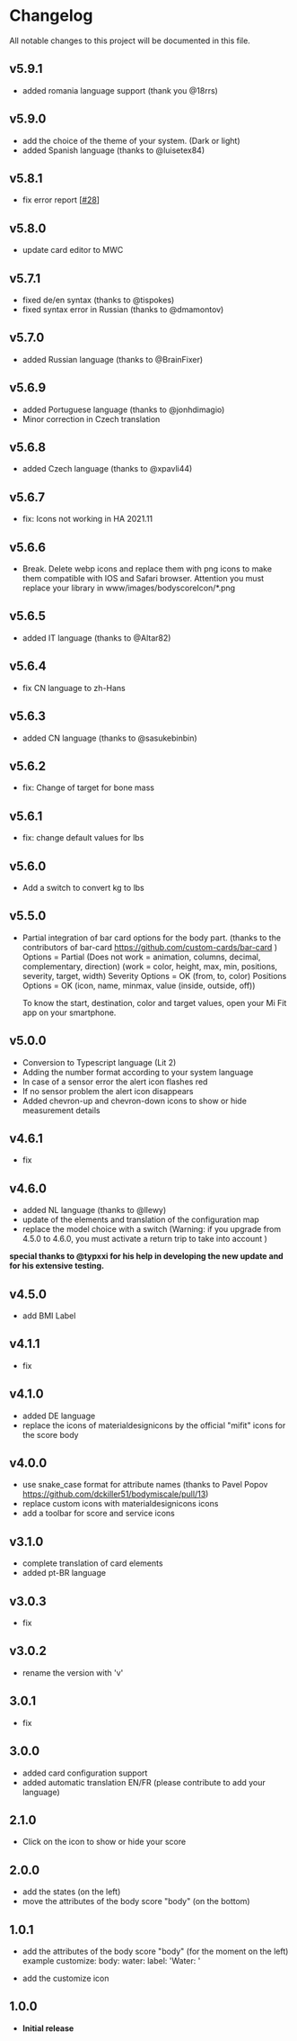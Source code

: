# Changelog

All notable changes to this project will be documented in this file.

## v5.9.1

- added romania language support (thank you @18rrs)

## v5.9.0

- add the choice of the theme of your system. (Dark or light)
- added Spanish language (thanks to @luisetex84)

## v5.8.1

- fix error report [[#28](https://github.com/dckiller51/lovelace-body-miscale-card/issues/28)]

## v5.8.0

- update card editor to MWC

## v5.7.1

- fixed de/en syntax (thanks to @tispokes)
- fixed syntax error in Russian (thanks to @dmamontov)

## v5.7.0

- added Russian language (thanks to @BrainFixer)

## v5.6.9

- added Portuguese language (thanks to @jonhdimagio)
- Minor correction in Czech translation

## v5.6.8

- added Czech language (thanks to @xpavli44)

## v5.6.7

- fix: Icons not working in HA 2021.11

## v5.6.6

- Break. Delete webp icons and replace them with png icons to make them compatible with IOS and Safari browser. Attention you must replace your library in www/images/bodyscoreIcon/*.png

## v5.6.5

- added IT language (thanks to @Altar82)

## v5.6.4

- fix CN language to zh-Hans

## v5.6.3

- added CN language (thanks to @sasukebinbin)

## v5.6.2

- fix: Change of target for bone mass

## v5.6.1

- fix: change default values for lbs

## v5.6.0

- Add a switch to convert kg to lbs

## v5.5.0

- Partial integration of bar card options for the body part. (thanks to the contributors of bar-card <https://github.com/custom-cards/bar-card> )
  Options = Partial (Does not work = animation, columns, decimal, complementary, direction)
                    (work = color, height, max, min, positions, severity, target, width)
  Severity Options = OK (from, to, color)
  Positions Options = OK (icon, name, minmax, value (inside, outside, off))
  
  To know the start, destination, color and target values, open your Mi Fit app on your smartphone.

## v5.0.0

- Conversion to Typescript language (Lit 2)
- Adding the number format according to your system language
- In case of a sensor error the alert icon flashes red
- If no sensor problem the alert icon disappears
- Added chevron-up and chevron-down icons to show or hide measurement details

## v4.6.1

- fix

## v4.6.0

- added NL language (thanks to @llewy)
- update of the elements and translation of the configuration map
- replace the model choice with a switch (Warning: if you upgrade from 4.5.0 to 4.6.0, you must activate a return trip to take into account )

**special thanks to @typxxi for his help in developing the new update and for his extensive testing.**

## v4.5.0

- add BMI Label

## v4.1.1

- fix

## v4.1.0

- added DE language
- replace the icons of materialdesignicons by the official "mifit" icons for the score body

## v4.0.0

- use snake_case format for attribute names (thanks to Pavel Popov <https://github.com/dckiller51/bodymiscale/pull/13>)
- replace custom icons with materialdesignicons icons
- add a toolbar for score and service icons

## v3.1.0

- complete translation of card elements
- added pt-BR language

## v3.0.3

- fix

## v3.0.2

- rename the version with 'v'

## 3.0.1

- fix

## 3.0.0

- added card configuration support
- added automatic translation EN/FR (please contribute to add your language)

## 2.1.0

- Click on the icon to show or hide your score

## 2.0.0

- add the states (on the left)
- move the attributes of the body score "body" (on the bottom)

## 1.0.1

- add the attributes of the body score "body" (for the moment on the left)
example customize:
body:
  water:
    label: 'Water: '
  
- add the customize icon

## 1.0.0

- **Initial release**
